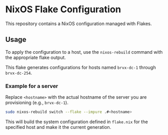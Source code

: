 # NixOS Flake Configuration

This repository contains a NixOS configuration managed with Flakes.

## Usage

To apply the configuration to a host, use the `nixos-rebuild` command with the appropriate flake output.

This flake generates configurations for hosts named `brvx-dc-1` through `brvx-dc-254`.

### Example for a server

Replace `<hostname>` with the actual hostname of the server you are provisioning (e.g., `brvx-dc-1`).

```sh
sudo nixos-rebuild switch --flake --impure .#<hostname>
```

This will build the system configuration defined in `flake.nix` for the specified host and make it the current generation.

